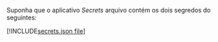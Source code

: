 Suponha que o aplicativo *Secrets* arquivo contém os dois segredos do seguintes:

[!INCLUDE[secrets.json file](secrets-json-file.md)]
